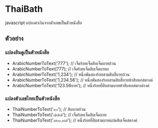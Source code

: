 # ThaiBath
javascript แปลงค่าเงินจากตัวเลขเป็นตัวหนังสือ

## ตัวอย่าง
### แปลงฮินดูเป็นตัวหนังสือ
* ArabicNumberToText('777'); //  เจ็ดร้อยเจ็ดสิบเจ็ดบาทถ้วน
* ArabicNumberToText(777); //  เจ็ดร้อยเจ็ดสิบเจ็ดบาทถ
* ArabicNumberToText('1,234'); //  หนึ่งพันสองร้อยสามสิบสี่บาทถ้วน
* ArabicNumberToText('1,234.56'); //  หนึ่งพันสองร้อยสามสิบสี่บาทห้าสิบหกสตางค์
* ArabicNumberToText('123.56บาท'); //  หนึ่งร้อยยี่สิบสามบาทห้าสิบหกสตางค์างค์
### แปลงตัวเลขไทยเป็นตัวหนังสือ
* ThaiNumberToText('๑๐');  //  สิบบาทถ้วน
* ThaiNumberToText('๗๗๗');  //  เจ็ดร้อยเจ็ดสิบเจ็ดบาท
* ThaiNumberToText('๑๒๓.๘๗'); //  หนึ่งร้อยยี่สิบสามบาทแปดสิบเจ็ดสตางค์

